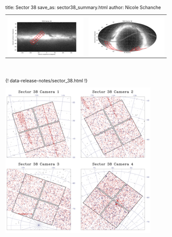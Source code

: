 title: Sector 38
save_as: sector38_summary.html
author: Nicole Schanche


<table>
  <tr>
    <th colspan="2" ></th>
  </tr>
  <tr>
    <td width="50%" style = "text-align: center;">
          <img class="img-responsive" style="max-width:100%;" src="images/sector-plots/tess_galactic_sector_038.png"> 
    </td>
    <td width="50%" style = "text-align: center;">
          <img class="img-responsive" style="max-width:100%;" src="images/sector-plots/tess_icrs_sector_038.png">
    </td>
  </tr>
</table>
<br></br>





{! data-release-notes/sector_38.html !}

<img class="img-responsive" style="max-width:90%;" src="images/sector-plots/sector-plots.038.jpeg">
